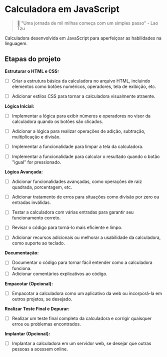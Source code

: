 # Calculadora em JavaScript

> :rocket: "Uma jornada de mil milhas começa com um simples passo" - Lao Tzu

Calculadora desenvolvida em JavaScript para aperfeiçoar as habilidades na linguagem.

## Etapas do projeto

**Estruturar o HTML e CSS:**

- [ ] Criar a estrutura básica da calculadora no arquivo HTML, incluindo elementos como botões numéricos, operadores, tela de exibição, etc.

- [ ] Adicionar estilos CSS para tornar a calculadora visualmente atraente.

**Lógica Inicial:**

- [ ] Implementar a lógica para exibir números e operadores no visor da calculadora quando os botões são clicados.

- [ ] Adicionar a lógica para realizar operações de adição, subtração, multiplicação e divisão.

- [ ] Implementar a funcionalidade para limpar a tela da calculadora.

- [ ] Implementar a funcionalidade para calcular o resultado quando o botão "igual" for pressionado.

**Lógica Avançada:**

- [ ] Adicionar funcionalidades avançadas, como operações de raiz quadrada, porcentagem, etc.

- [ ] Adicionar tratamento de erros para situações como divisão por zero ou entradas inválidas.

- [ ] Testar a calculadora com várias entradas para garantir seu funcionamento correto.

- [ ] Revisar o código para torná-lo mais eficiente e limpo.

- [ ] Adicionar recursos adicionais ou melhorar a usabilidade da calculadora, como suporte ao teclado.

**Documentação:**

- [ ] Documentar o código para tornar fácil entender como a calculadora funciona.
- [ ] Adicionar comentários explicativos ao código.

**Empacotar (Opcional):**

- [ ] Empacotar a calculadora como um aplicativo da web ou incorporá-la em outros projetos, se desejado.

**Realizar Teste Final e Depurar:**

- [ ] Realizar um teste final completo da calculadora e corrigir quaisquer erros ou problemas encontrados.

**Implantar (Opcional):**

- [ ] Implantar a calculadora em um servidor web, se desejar que outras pessoas a acessem online.
